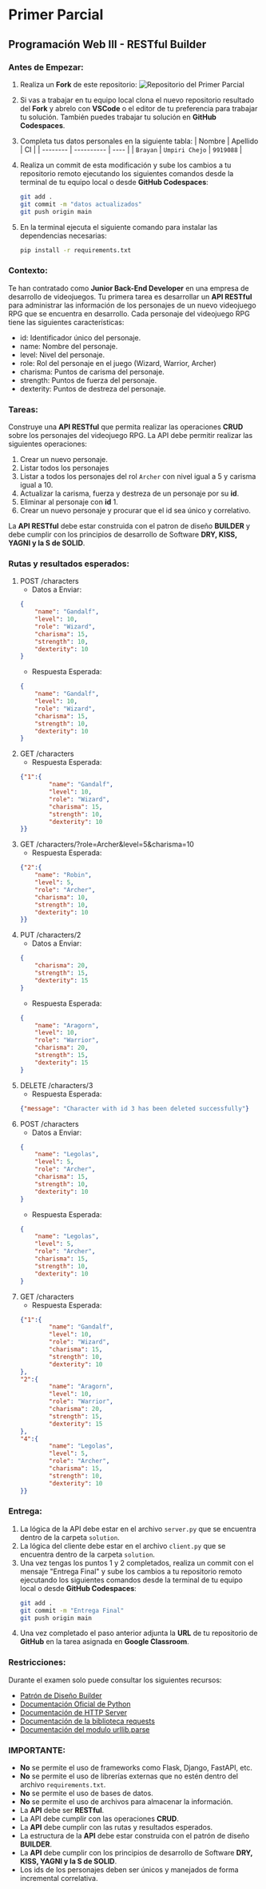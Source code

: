 # Primer Parcial
## Programación Web III - RESTful Builder

### Antes de Empezar:

1. Realiza un **Fork** de este repositorio:
![Repositorio del Primer Parcial](https://live.staticflickr.com/65535/53639387186_c1c829e40a_z.jpg)

1. Si vas a trabajar en tu equipo local clona el nuevo repositorio resultado del **Fork** y abrelo con **VSCode** o el editor de tu preferencia para trabajar tu solución. También puedes trabajar tu solución en **GitHub Codespaces**.

2. Completa tus datos personales en la siguiente tabla:
    | Nombre   | Apellido   | CI   |
    | -------- | ---------- | ---- |
    | `Brayan` | `Umpiri Chejo` | `9919088` |

3. Realiza un commit de esta modificación y sube los cambios a tu repositorio remoto ejecutando los siguientes comandos desde la terminal de tu equipo local o desde **GitHub Codespaces**:
    ```bash
    git add .
    git commit -m "datos actualizados"
    git push origin main
    ```
4. En la terminal ejecuta el siguiente comando para instalar las dependencias necesarias:
    ```bash
    pip install -r requirements.txt
    ```

### Contexto:

Te han contratado como **Junior Back-End Developer** en una empresa de desarrollo de videojuegos. Tu primera tarea es desarrollar un **API RESTful** para administrar las información de los personajes de un nuevo videojuego RPG que se encuentra en desarrollo. Cada personaje del videojuego RPG tiene las siguientes características:

- id: Identificador único del personaje.
- name: Nombre del personaje.
- level: Nivel del personaje.
- role: Rol del personaje en el juego (Wizard, Warrior, Archer)
- charisma: Puntos de carisma del personaje.
- strength: Puntos de fuerza del personaje.
- dexterity: Puntos de destreza del personaje. 


### Tareas:
Construye una **API RESTful** que permita realizar las operaciones **CRUD** sobre los personajes del videojuego RPG. La API debe permitir realizar las siguientes operaciones:

1. Crear un nuevo personaje.
2. Listar todos los personajes
3. Listar a todos los personajes del rol `Archer` con nivel igual a 5 y carisma igual a 10.
4. Actualizar la carisma, fuerza y destreza de un personaje por su **id**.
5. Eliminar al personaje con **id** 1.
6. Crear un nuevo personaje y procurar que el id sea único y correlativo.

La **API RESTful** debe estar construida con el patron de diseño **BUILDER** y debe cumplir con los principios de desarrollo de Software **DRY, KISS, YAGNI y la S de SOLID**.

### Rutas y resultados esperados:

1. POST /characters
    - Datos a Enviar:
    ```json
    {
        "name": "Gandalf",
        "level": 10,
        "role": "Wizard",
        "charisma": 15,
        "strength": 10,
        "dexterity": 10
    }
    ```
    - Respuesta Esperada:
    ```json
    {
        "name": "Gandalf",
        "level": 10,
        "role": "Wizard",
        "charisma": 15,
        "strength": 10,
        "dexterity": 10
    }
    ```
2. GET /characters
    - Respuesta Esperada:
    ```json    
    {"1":{
            "name": "Gandalf",
            "level": 10,
            "role": "Wizard",
            "charisma": 15,
            "strength": 10,
            "dexterity": 10
    }}
    ```
3. GET /characters/?role=Archer&level=5&charisma=10
   - Respuesta Esperada:
    ```json
    {"2":{
        "name": "Robin",
        "level": 5,
        "role": "Archer",
        "charisma": 10,
        "strength": 10,
        "dexterity": 10
    }}
    ```
4. PUT /characters/2
   - Datos a Enviar:
    ```json
    {
        "charisma": 20,
        "strength": 15,
        "dexterity": 15
    }
    ```
    - Respuesta Esperada:
    ```json
    {
        "name": "Aragorn",
        "level": 10,
        "role": "Warrior",
        "charisma": 20,
        "strength": 15,
        "dexterity": 15
    }
    ```
5.  DELETE /characters/3
    - Respuesta Esperada:
    ```json
    {"message": "Character with id 3 has been deleted successfully"}
    ```
6. POST /characters
    - Datos a Enviar:
    ```json
    {
        "name": "Legolas",
        "level": 5,
        "role": "Archer",
        "charisma": 15,
        "strength": 10,
        "dexterity": 10
    }
    ```
    - Respuesta Esperada:
    ```json
    {
        "name": "Legolas",
        "level": 5,
        "role": "Archer",
        "charisma": 15,
        "strength": 10,
        "dexterity": 10
    }
    ```
7. GET /characters
    - Respuesta Esperada:
    ```json    
    {"1":{
            "name": "Gandalf",
            "level": 10,
            "role": "Wizard",
            "charisma": 15,
            "strength": 10,
            "dexterity": 10
    },
    "2":{
            "name": "Aragorn",
            "level": 10,
            "role": "Warrior",
            "charisma": 20,
            "strength": 15,
            "dexterity": 15
    },
    "4":{
            "name": "Legolas",
            "level": 5,
            "role": "Archer",
            "charisma": 15,
            "strength": 10,
            "dexterity": 10
    }}
    ```

### Entrega:
1. La lógica de la API debe estar en el archivo `server.py` que se encuentra dentro de la carpeta `solution`.
2. La lógica del cliente debe estar en el archivo `client.py` que se encuentra dentro de la carpeta `solution`.
3. Una vez tengas los puntos 1 y 2 completados, realiza un commit con el mensaje "Entrega Final" y sube los cambios a tu repositorio remoto ejecutando los siguientes comandos desde la terminal de tu equipo local o desde **GitHub Codespaces**:
    ```bash
    git add .
    git commit -m "Entrega Final"
    git push origin main
    ```
4. Una vez completado el paso anterior adjunta la **URL** de tu repositorio de **GitHub** en la tarea asignada en **Google Classroom**. 

### Restricciones:

Durante el examen solo puede consultar los siguientes recursos:
- [Patrón de Diseño Builder](https://refactoring.guru/es/design-patterns/builder)
- [Documentación Oficial de Python](https://docs.python.org/3/)
- [Documentación de HTTP Server](https://docs.python.org/3/library/http.server.html)
- [Documentación de la biblioteca requests](https://requests.readthedocs.io/en/latest/)
- [Documentación del modulo urllib.parse](https://docs.python.org/3/library/urllib.parse.html#urllib.parse.parse_qs)


### IMPORTANTE: 
- **No** se permite el uso de frameworks como Flask, Django, FastAPI, etc.
- **No** se permite el uso de librerías externas que no estén dentro del archivo `requirements.txt`.
- **No** se permite el uso de bases de datos.
- **No** se permite el uso de archivos para almacenar la información.
- La **API** debe ser **RESTful**.
- La API debe cumplir con las operaciones **CRUD**.
- La **API** debe cumplir con las rutas y resultados esperados.
- La estructura de la **API** debe estar construida con el patrón de diseño **BUILDER**.
- La **API** debe cumplir con los principios de desarrollo de Software **DRY, KISS, YAGNI y la S de SOLID**.
- Los ids de los personajes deben ser únicos y manejados de forma incremental correlativa.

